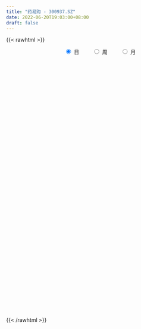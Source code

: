 ```yaml
---
title: "药易购 - 300937.SZ"
date: 2022-06-20T19:03:00+08:00
draft: false
---
```

{{< rawhtml >}}
    <div style="text-align: center">
        <label style="padding: 1rem;"><input style="margin-right: .5rem" type="radio" name="period" value="D" checked onclick="period_change(this)">日</label>
        <label style="padding: 1rem;"><input style="margin-right: .5rem" type="radio" name="period" value="W" onclick="period_change(this)">周</label>
        <label style="padding: 1rem;"><input style="margin-right: .5rem" type="radio" name="period" value="M" onclick="period_change(this)">月</label>
    </div>
    <div id="chart" style="height: 700px;"></div> 
    <script type="text/javascript">
        const D_v = [155510.81,149318.19,170519.19,156808.41,130358.06,133014.24,133499.13,92118.4,92695.79,98948.21,106386.83,91730.02,113106.19,122267.59,103367.41,77564.64,103337.8,92946.52,76802.86,105402.92,94333.0,79749.46,80030.73,75488.64,82359.17,63986.35,73967.32,69553.52,54690.32,59186.05,73848.27,64712.08,50681.87,75338.9,73684.83,37483.58,40589.3,33133.61,49192.92,41588.65,35331.91,39498.74,40988.6,35208.9,55630.82,81040.49,53265.35,38335.97,22227.9,22547.9,28435.73,29761.42,23364.8,29802.75,33399.65,24850.65,32186.22,36428.75,32470.08,27931.2,33481.11,26917.19,20490.63,21673.58,20205.69,47712.5,111705.14,87602.99,54327.3,41461.23,43949.48,43147.82,34779.4,25001.85,21719.19,48576.07,39497.56,53718.59,46331.82,26618.2,32959.42,27823.74,19814.16,27058.11,18269.93,15416.62,13501.0,18199.0,17482.0,16085.96,14886.55,13669.17,13371.1,18116.31,27350.93,22980.42,16641.77,11149.15,19807.83,14017.44,25153.37,88102.18,91124.95,61384.8,43286.66,30925.45,35817.23,23271.09,26674.07,18928.12,39775.33,25073.12,16412.86,19303.39,14831.41,20995.71,19188.15,31463.85,23977.8,28481.76,32675.25,23072.02,29828.49,21964.07,37575.27,26711.64,24691.24,20924.79,18129.47,15728.96,18559.07,11295.33,13910.85,14281.99,14372.42,13695.06,12543.29,35759.28,13594.01,19061.08,14359.7,12028.76,10360.92,10737.89,17288.34,15024.3,11085.29,18118.94,36506.05,34570.21,26656.85,16403.88,18149.62,14811.42,22171.52,18781.31,82229.89,78212.71,45751.46,31721.6,46988.82,47204.42,28420.96,28847.78,14434.61,16166.82,23461.83,67804.15,75393.23,49377.36,34457.95,24299.31,26095.39,31191.96,28829.31,24899.13,15817.44,21306.27,25008.03,15196.59,12783.8,13858.5,15933.1,21943.42,14581.0,17001.85,11485.7,25980.88,35003.21,31871.87,33609.13,67737.7,48872.6,28721.99,23288.44,14076.73,19276.96,29288.96,45692.16,49514.83,49191.21,54580.39,39710.08,31057.17,18344.06,16537.44,19591.79,31794.05,20334.37,30565.33,21775.76,16095.13,27494.06,29390.68,19653.24,16306.06,15858.96,14555.18,12946.23,25696.48,15705.3,21711.39,14892.45,11859.24,19843.25,20356.28,21745.98,34404.49,22429.87,17649.71,18852.82,42920.84,30636.52,23432.67,42170.58,29914.23,30160.06,11101.66,29008.21,18625.87,7319.98,13080.24,7369.82,25432.04,16722.76,10389.71,10152.95,10078.72,11059.08,12272.18,8357.0,9267.0,10127.47,38775.1,21259.83,18788.36,14266.36,11598.61,22597.41,17141.24,11176.51,9267.99,14840.04,16464.25,50186.62,46260.53,38407.43,22050.51,56748.93,41219.31,51904.54,32229.37,35178.57,38589.77,24697.88,34038.03,27421.46,18613.78,19537.91,28037.72,15706.87,19258.55,14455.77,34327.33,25484.44,13646.36,14081.75,14744.69,12119.08,9984.01,12059.92,10624.93,10929.67,21524.12,14928.46,13402.98,12292.44,11380.61,18235.87,20827.2,16742.58,10212.16,15078.46,17329.05,18323.55,14752.89,13359.76,21435.84,14694.45,12908.96,11654.16,10809.11,7426.13,9137.0,10311.78,11560.1,18108.85,8810.13,13286.61,11237.0,7771.48,8478.01,11760.62,8296.0,16414.0,16160.12,16577.36,12104.76,8637.45,8276.88,11500.45,12913.32,17947.15,13034.22,10360.76]
const D_histogram = [0.0,0.5143703704,3.5527907988,7.1634671937,6.2340669311,6.2683613882,6.0686248802,4.7073312198,3.4208277726,1.4061102175,0.5300673379,-0.1408599756,0.2974069421,0.684826834,0.7453671445,0.45192528,0.9107845883,0.4129675976,0.009488706,0.6524679409,1.1579998698,1.2221340929,1.36084019,1.1076971359,-0.4964748036,-1.2859242681,-2.155392097,-2.9549611182,-3.7871518584,-3.905321935,-3.506616989,-3.3846139588,-3.4289801196,-2.9912086753,-2.7925932266,-2.8245041846,-3.0629936169,-3.0362313794,-2.6717713434,-2.5100780649,-2.4616377225,-2.4600510496,-2.2461822152,-1.9595959027,-1.4937607762,-0.8855370987,-0.4846906428,-0.5234647311,-0.5556755851,-0.5731595679,-0.7119308881,-0.8571987246,-0.8323199697,-0.8106083459,-0.8922806993,-0.838431341,-0.8900899784,-0.7574442516,-0.8189175158,-0.7212794864,-0.7973367036,-0.8992390265,-0.8510431423,-0.868261401,-0.7276781964,0.1302375824,1.0351144036,1.5999046275,1.7466119019,1.6866099107,1.6603592308,1.3739718375,1.0142746825,0.6596341096,0.3871534436,0.3576217834,0.3853723635,0.5379525286,0.3657938665,0.2790840428,0.3130207661,0.1865113013,0.1105101093,-0.0800727525,-0.1293598438,-0.2071841434,-0.2128274499,-0.1379866614,-0.1694711731,-0.1098464939,-0.1542594072,-0.1067625348,-0.0881442366,0.0411482849,0.2450631086,0.2592252921,0.1646081443,0.1448793615,0.225761822,0.1843469231,0.2709694529,1.0312945589,1.1493163861,1.0486778827,0.8036619816,0.579359287,0.2738161013,0.112711758,0.0892561207,0.0280195551,0.0789896361,-0.0240105933,-0.1236121208,-0.1287883712,-0.10931552,-0.0311305483,-0.0554670368,-0.316882033,-0.6735384257,-0.795880855,-0.7280327506,-0.6845494938,-0.5817520456,-0.4432877862,-0.2606366713,-0.1288321744,-0.0221114183,-0.0681211343,0.0109642261,0.0749412525,0.0678500061,0.0815256512,0.039029968,0.0866340122,0.0074138924,0.0640752626,0.0489876254,-0.2867221178,-0.4222336455,-0.4107970068,-0.3515917068,-0.3330331267,-0.3388885916,-0.3142945933,-0.3490459283,-0.26840499,-0.2205240776,-0.0809502742,0.1995837521,0.3752566844,0.4279152919,0.4648291641,0.4805837192,0.5149781587,0.5689279667,0.4606166985,0.910000579,0.9596131457,0.8304500691,0.737063628,0.7190946211,0.729829858,0.5827461244,0.2346366652,0.0539341721,0.0002724512,0.0264971337,0.2475003829,0.4680330468,0.5850222457,0.5058399877,0.393491237,0.3604353513,0.1980242244,0.170005668,0.0020267198,-0.0993713024,-0.278578372,-0.5539612752,-0.669710187,-0.6880202775,-0.5974190787,-0.5319251252,-0.3899387006,-0.2818675342,-0.2441108185,-0.2301507242,-0.0832561622,0.1375339208,0.3136187331,0.4319542146,0.6332646562,0.5248650333,0.4942273673,0.3711338085,0.2780223525,0.2283721372,0.2897314354,0.4129633737,0.4673809032,0.5864298937,0.7313913515,0.7161258547,0.5319545301,0.3620393498,0.2033981283,-0.0462614666,-0.0647224758,-0.1222286434,-0.0388175417,-0.0506939356,-0.147721806,-0.0916722821,-0.0381325776,-0.0909939694,-0.2228832712,-0.285202973,-0.3440350484,-0.3323571066,-0.5162939359,-0.6326916679,-0.5594527246,-0.5339287836,-0.4835495663,-0.3540363807,-0.2268546496,-0.124515027,0.0382214591,0.055973277,-0.0220357003,0.0195724701,0.1620083447,0.2449333024,0.2160914008,0.29499055,0.2515401106,0.0265322538,-0.1084462954,-0.2441290897,-0.505324896,-0.6637816706,-0.8641723001,-0.9386111423,-1.1603606487,-1.1678875532,-1.0827598209,-0.927512779,-0.7605058716,-0.6308019614,-0.584723606,-0.5002454926,-0.3803094137,-0.2091078759,0.0374200977,0.1573320175,0.3144069663,0.3556362221,0.3965886126,0.3519919853,0.4001765558,0.4201136225,0.4305538694,0.4679746178,0.4994944797,0.5640919596,0.6415589802,0.4012045153,0.2196672348,0.3584271985,0.4441543095,0.5262348964,0.4212000817,0.2640578372,0.2401592864,0.2430448339,0.3532721811,0.2957285739,0.1991895523,0.1593968987,0.063720679,-0.0295649956,-0.1610671136,-0.1695012115,-0.0967793184,-0.15419515,-0.1698403036,-0.2334020035,-0.3371727727,-0.446535778,-0.4403340654,-0.4943990375,-0.4450690122,-0.4397182399,-0.3322994201,-0.2174723275,-0.1022492824,-0.1208587018,-0.1672175283,-0.3877019763,-0.4368489921,-0.3935401123,-0.37980888,-0.263855112,-0.0937745846,0.048560715,0.2055006637,0.2901469577,0.307151618,0.3382424138,0.3393853043,0.3356020506,0.2809395334,0.2476661921,0.2238735208,0.2335635669,0.2810685705,0.1717312485,0.1430124739,0.1666415508,0.1997647561,0.2015473046,0.2182330406,0.2511840108,0.2588446862,0.295611068,0.3320648148,0.326087848,0.2407557498,0.1900201677,0.1676627967,0.1268679666,0.0801953286,0.1023019004,0.1035846079,0.1208681142]
const D_fast = [0.0,0.642962963,4.5695810911,9.9711242844,10.6002407546,12.2016255588,13.5190452708,13.3345844154,12.9032879113,11.2400979106,10.4965718654,9.7904295581,10.3030482112,10.8616748117,11.1085569083,10.9280963638,11.6146518192,11.2200767279,10.8189700127,11.6250662329,12.4200981292,12.7897658756,13.2686820202,13.2924632501,11.5641726096,10.4532420781,9.0449262249,7.5066169243,5.7276382195,4.6331376591,4.1551883579,3.4310378984,2.5294267076,2.2193959832,1.7198631252,0.9818261211,-0.0224117155,-0.7547073228,-1.0581901226,-1.5240163604,-2.0909854486,-2.7044115382,-3.0520882575,-3.2554009207,-3.1630059882,-2.7761665854,-2.4964927902,-2.6661330614,-2.8372628115,-2.9980366863,-3.3147907286,-3.6743582462,-3.8575594837,-4.0384999464,-4.3432424747,-4.4990009516,-4.7731820836,-4.8298974197,-5.0961000629,-5.1787819051,-5.4541732982,-5.7808853777,-5.9454502791,-6.179733888,-6.2210702325,-5.3305950581,-4.166939636,-3.2021732552,-2.6188130053,-2.2571625188,-1.8683233911,-1.8112178249,-1.9173463093,-2.1070783548,-2.2827706599,-2.2228968743,-2.0988032033,-1.811734906,-1.8924451015,-1.9093839145,-1.7971919998,-1.8770736392,-1.9254473038,-2.1360483538,-2.2176754061,-2.3472957415,-2.4061459104,-2.3658017874,-2.4396540923,-2.4074910366,-2.4904688017,-2.469662563,-2.4730803239,-2.3335007312,-2.0683201303,-1.9893516238,-2.0428167356,-2.026325678,-1.8890027619,-1.8843309301,-1.729966037,-0.7118172913,-0.3064663676,-0.1449354003,-0.189035806,-0.2684986788,-0.5055878392,-0.6385142431,-0.6396558502,-0.6938875269,-0.6231700369,-0.7321729147,-0.8626774723,-0.9000508155,-0.9079068444,-0.8375045097,-0.8757077574,-1.2163432619,-1.7413842611,-2.0626969041,-2.1768569874,-2.3045111041,-2.3471516672,-2.3195093544,-2.2020174073,-2.102420954,-2.0012280524,-2.064268052,-1.9824416351,-1.8997292956,-1.8898580404,-1.8558009825,-1.8885391738,-1.8192766265,-1.8966432732,-1.8239630873,-1.8268038182,-2.2341940909,-2.47526403,-2.5665266429,-2.5952192696,-2.6599189713,-2.750496584,-2.804476234,-2.9264890512,-2.9129493603,-2.9201994674,-2.8008632325,-2.4704332681,-2.2009461647,-2.0413087343,-1.888187571,-1.7522870861,-1.589148107,-1.3929663073,-1.3861234009,-0.7092393756,-0.4197235225,-0.3412740818,-0.2503946159,-0.0885899675,0.1046027339,0.1032055314,-0.1862447614,-0.3534637116,-0.4070573197,-0.3742083537,-0.0913300088,0.2462109168,0.5094556771,0.556733416,0.5427574746,0.5998104267,0.4869053559,0.5013882166,0.3339159482,0.2076751004,-0.0411765621,-0.4550497842,-0.7382262427,-0.9285414026,-0.9872949734,-1.0547823013,-1.0102805519,-0.972676269,-0.9959472579,-1.0395248447,-0.9134443232,-0.65827076,-0.4037812644,-0.1774572293,0.1821693763,0.2049860118,0.2979051875,0.267595081,0.2439892131,0.2514320321,0.3852241891,0.6116969709,0.7829597262,1.04861619,1.3764254857,1.5401914526,1.4890087605,1.4096034176,1.3018117283,1.0405867667,1.0059451386,0.9178818101,0.9915885264,0.9670386486,0.8330803267,0.8662117801,0.9102183402,0.834608456,0.6469983364,0.5133778913,0.3685370538,0.2971257189,-0.0158845943,-0.2904552433,-0.3570794811,-0.465037736,-0.5355459103,-0.4945418199,-0.4240737511,-0.3528628853,-0.1805710344,-0.1488258973,-0.2323437996,-0.1858425117,-0.0029045509,0.1412537323,0.1664346809,0.3190814676,0.3385160559,0.1201412626,-0.0419488605,-0.2386639272,-0.6261909575,-0.9505931498,-1.3670268544,-1.6761184821,-2.1879581507,-2.4874569435,-2.6730191664,-2.7496503192,-2.7727698798,-2.8007664599,-2.900869006,-2.9414522658,-2.9165935403,-2.7976689715,-2.5417859734,-2.3825410493,-2.1468643589,-2.0167260476,-1.8766265039,-1.8332251349,-1.6849964255,-1.5600309531,-1.4419522389,-1.2875378361,-1.1311443543,-0.9255238844,-0.6876671188,-0.8277204549,-0.9543409267,-0.7259741633,-0.529208475,-0.3155691639,-0.3153039583,-0.4064317434,-0.3702904727,-0.3066437167,-0.1080983242,-0.0917097879,-0.1384514214,-0.1383948503,-0.2181409003,-0.3188178238,-0.4905867202,-0.5413961209,-0.4928690574,-0.5888336766,-0.646938906,-0.7688511068,-0.9569150692,-1.177912019,-1.2817938228,-1.4594585542,-1.521395782,-1.6259745697,-1.6016306049,-1.5411715942,-1.4515108697,-1.5003349645,-1.5884981731,-1.9059081152,-2.064267379,-2.1193435273,-2.2005645149,-2.150574525,-2.0039376437,-1.8494621653,-1.6411470507,-1.4839640174,-1.3901714525,-1.2745200533,-1.1885308368,-1.1084135778,-1.0928412116,-1.0641980049,-1.032022296,-0.9639413582,-0.846169212,-0.9125737218,-0.905539378,-0.8402499134,-0.757185519,-0.7050161443,-0.6337721483,-0.5380251753,-0.4656533284,-0.3549841796,-0.2355142291,-0.1599692339,-0.1851123946,-0.1883429348,-0.1687846066,-0.1778624451,-0.2044862509,-0.1568042041,-0.1296253446,-0.0821248097]
const D_slow = [0.0,0.1285925926,1.0167902923,2.8076570907,4.3661738235,5.9332641705,7.4504203906,8.6272531956,9.4824601387,9.8339876931,9.9665045276,9.9312895337,10.0056412692,10.1768479777,10.3631897638,10.4761710838,10.7038672309,10.8071091303,10.8094813068,10.972598292,11.2620982595,11.5676317827,11.9078418302,12.1847661142,12.0606474133,11.7391663462,11.200318322,10.4615780424,9.5147900778,8.5384595941,7.6618053468,6.8156518572,5.9584068273,5.2106046584,4.5124563518,3.8063303056,3.0405819014,2.2815240566,1.6135812207,0.9860617045,0.3706522739,-0.2443604885,-0.8059060423,-1.295805018,-1.669245212,-1.8906294867,-2.0118021474,-2.1426683302,-2.2815872265,-2.4248771185,-2.6028598405,-2.8171595216,-3.025239514,-3.2278916005,-3.4509617753,-3.6605696106,-3.8830921052,-4.0724531681,-4.277182547,-4.4575024187,-4.6568365946,-4.8816463512,-5.0944071368,-5.311472487,-5.4933920361,-5.4608326405,-5.2020540396,-4.8020778827,-4.3654249072,-3.9437724296,-3.5286826219,-3.1851896625,-2.9316209918,-2.7667124644,-2.6699241035,-2.5805186577,-2.4841755668,-2.3496874347,-2.258238968,-2.1884679573,-2.1102127658,-2.0635849405,-2.0359574132,-2.0559756013,-2.0883155623,-2.1401115981,-2.1933184606,-2.2278151259,-2.2701829192,-2.2976445427,-2.3362093945,-2.3629000282,-2.3849360873,-2.3746490161,-2.3133832389,-2.2485769159,-2.2074248799,-2.1712050395,-2.114764584,-2.0686778532,-2.00093549,-1.7431118502,-1.4557827537,-1.193613283,-0.9926977876,-0.8478579659,-0.7794039405,-0.751226001,-0.7289119709,-0.7219070821,-0.7021596731,-0.7081623214,-0.7390653516,-0.7712624444,-0.7985913244,-0.8063739614,-0.8202407206,-0.8994612289,-1.0678458353,-1.2668160491,-1.4488242368,-1.6199616102,-1.7653996216,-1.8762215682,-1.941380736,-1.9735887796,-1.9791166342,-1.9961469177,-1.9934058612,-1.9746705481,-1.9577080465,-1.9373266337,-1.9275691417,-1.9059106387,-1.9040571656,-1.8880383499,-1.8757914436,-1.9474719731,-2.0530303844,-2.1557296361,-2.2436275628,-2.3268858445,-2.4116079924,-2.4901816407,-2.5774431228,-2.6445443703,-2.6996753897,-2.7199129583,-2.6700170202,-2.5762028491,-2.4692240262,-2.3530167351,-2.2328708053,-2.1041262657,-1.961894274,-1.8467400994,-1.6192399546,-1.3793366682,-1.1717241509,-0.9874582439,-0.8076845886,-0.6252271241,-0.479540593,-0.4208814267,-0.4073978837,-0.4073297709,-0.4007054874,-0.3388303917,-0.22182213,-0.0755665686,0.0508934283,0.1492662376,0.2393750754,0.2888811315,0.3313825485,0.3318892285,0.3070464028,0.2374018099,0.098911491,-0.0685160557,-0.2405211251,-0.3898758948,-0.5228571761,-0.6203418512,-0.6908087348,-0.7518364394,-0.8093741205,-0.830188161,-0.7958046808,-0.7173999975,-0.6094114439,-0.4510952798,-0.3198790215,-0.1963221797,-0.1035387276,-0.0340331394,0.0230598949,0.0954927537,0.1987335971,0.3155788229,0.4621862964,0.6450341342,0.8240655979,0.9570542304,1.0475640679,1.0984136,1.0868482333,1.0706676144,1.0401104535,1.0304060681,1.0177325842,0.9808021327,0.9578840622,0.9483509178,0.9256024254,0.8698816076,0.7985808644,0.7125721022,0.6294828256,0.5004093416,0.3422364246,0.2023732435,0.0688910476,-0.051996344,-0.1405054392,-0.1972191016,-0.2283478583,-0.2187924935,-0.2047991743,-0.2103080994,-0.2054149818,-0.1649128957,-0.1036795701,-0.0496567199,0.0240909176,0.0869759453,0.0936090087,0.0664974349,0.0054651625,-0.1208660615,-0.2868114792,-0.5028545542,-0.7375073398,-1.027597502,-1.3195693903,-1.5902593455,-1.8221375403,-2.0122640082,-2.1699644985,-2.3161454,-2.4412067732,-2.5362841266,-2.5885610956,-2.5792060711,-2.5398730668,-2.4612713252,-2.3723622697,-2.2732151165,-2.1852171202,-2.0851729813,-1.9801445756,-1.8725061083,-1.7555124539,-1.6306388339,-1.489615844,-1.329226099,-1.2289249702,-1.1740081615,-1.0844013618,-0.9733627845,-0.8418040604,-0.7365040399,-0.6704895806,-0.610449759,-0.5496885506,-0.4613705053,-0.3874383618,-0.3376409737,-0.297791749,-0.2818615793,-0.2892528282,-0.3295196066,-0.3718949095,-0.3960897391,-0.4346385266,-0.4770986025,-0.5354491033,-0.6197422965,-0.731376241,-0.8414597574,-0.9650595167,-1.0763267698,-1.1862563298,-1.2693311848,-1.3236992667,-1.3492615873,-1.3794762627,-1.4212806448,-1.5182061389,-1.6274183869,-1.725803415,-1.820755635,-1.886719413,-1.9101630591,-1.8980228804,-1.8466477144,-1.774110975,-1.6973230705,-1.6127624671,-1.527916141,-1.4440156284,-1.373780745,-1.311864197,-1.2558958168,-1.1975049251,-1.1272377825,-1.0843049703,-1.0485518519,-1.0068914642,-0.9569502751,-0.906563449,-0.8520051888,-0.7892091861,-0.7244980146,-0.6505952476,-0.5675790439,-0.4860570819,-0.4258681444,-0.3783631025,-0.3364474033,-0.3047304117,-0.2846815795,-0.2591061044,-0.2332099525,-0.2029929239]
const D_data = [['2021-01-27', 37.0, 39.94, 35.06, 46.5],['2021-01-28', 35.0, 48.0, 33.51, 49.5],['2021-01-29', 48.8, 91.0, 45.33, 150.0],['2021-02-01', 88.0, 120.8, 88.0, 133.0],['2021-02-02', 102.08, 77.06, 76.8, 114.8],['2021-02-03', 72.0, 92.47, 67.87, 92.47],['2021-02-04', 86.0, 95.0, 84.0, 103.99],['2021-02-05', 92.22, 81.68, 80.01, 99.0],['2021-02-08', 78.5, 79.99, 73.26, 87.29],['2021-02-09', 79.0, 65.22, 64.0, 79.88],['2021-02-10', 63.0, 73.84, 63.0, 78.26],['2021-02-18', 72.5, 73.79, 71.5, 80.9],['2021-02-19', 75.0, 88.55, 74.02, 88.55],['2021-02-22', 84.0, 91.99, 82.0, 97.75],['2021-02-23', 87.38, 91.15, 85.05, 99.0],['2021-02-24', 88.0, 88.05, 87.13, 95.15],['2021-02-25', 92.45, 99.99, 92.22, 103.0],['2021-02-26', 96.99, 89.96, 88.5, 103.96],['2021-03-01', 87.0, 90.41, 85.33, 92.8],['2021-03-02', 93.0, 106.0, 92.42, 106.0],['2021-03-03', 102.2, 109.71, 100.16, 112.98],['2021-03-04', 108.0, 108.31, 102.82, 112.42],['2021-03-05', 109.36, 112.51, 106.35, 116.0],['2021-03-08', 115.0, 110.0, 109.21, 117.5],['2021-03-09', 105.55, 90.0, 88.8, 108.25],['2021-03-10', 90.0, 94.7, 90.0, 98.25],['2021-03-11', 96.0, 89.45, 83.6, 96.0],['2021-03-12', 88.5, 85.29, 82.98, 91.21],['2021-03-15', 82.2, 79.17, 78.3, 84.28],['2021-03-16', 80.5, 83.74, 80.5, 84.35],['2021-03-17', 82.0, 89.16, 80.6, 90.5],['2021-03-18', 86.92, 85.37, 84.9, 89.0],['2021-03-19', 83.39, 81.67, 81.6, 86.45],['2021-03-22', 85.6, 87.0, 85.28, 89.9],['2021-03-23', 84.01, 84.1, 78.6, 87.0],['2021-03-24', 81.84, 80.0, 79.64, 82.2],['2021-03-25', 78.1, 74.8, 74.08, 78.9],['2021-03-26', 75.9, 75.48, 73.72, 76.61],['2021-03-29', 77.0, 78.76, 76.1, 81.1],['2021-03-30', 78.0, 75.75, 75.0, 78.73],['2021-03-31', 75.78, 73.0, 71.99, 75.93],['2021-04-01', 73.5, 70.58, 69.58, 73.52],['2021-04-02', 70.38, 71.86, 69.39, 72.6],['2021-04-06', 71.13, 72.29, 70.61, 73.36],['2021-04-07', 71.61, 74.98, 70.66, 75.38],['2021-04-08', 73.87, 78.47, 71.7, 85.85],['2021-04-09', 75.5, 77.78, 75.2, 80.99],['2021-04-12', 77.6, 72.55, 71.89, 77.6],['2021-04-13', 72.67, 71.69, 71.0, 73.98],['2021-04-14', 71.96, 70.95, 69.79, 72.29],['2021-04-15', 71.5, 68.13, 67.51, 71.5],['2021-04-16', 63.58, 66.26, 63.58, 67.8],['2021-04-19', 65.91, 66.97, 65.6, 67.66],['2021-04-20', 67.16, 65.95, 65.92, 69.69],['2021-04-21', 65.22, 63.33, 63.0, 65.9],['2021-04-22', 63.96, 63.75, 63.2, 65.3],['2021-04-23', 64.27, 61.2, 60.54, 64.54],['2021-04-26', 60.9, 62.5, 59.6, 64.98],['2021-04-27', 63.58, 59.03, 58.36, 63.63],['2021-04-28', 59.12, 59.88, 57.5, 61.2],['2021-04-29', 59.35, 56.5, 56.1, 59.6],['2021-04-30', 57.28, 54.33, 54.06, 57.28],['2021-05-06', 54.41, 54.65, 54.1, 55.88],['2021-05-07', 54.73, 52.48, 52.36, 55.3],['2021-05-10', 52.99, 53.38, 51.8, 53.58],['2021-05-11', 53.21, 64.06, 53.21, 64.06],['2021-05-12', 68.8, 69.14, 67.0, 73.5],['2021-05-13', 64.0, 69.21, 62.94, 73.69],['2021-05-14', 68.0, 66.59, 65.65, 69.21],['2021-05-17', 66.0, 65.02, 63.02, 67.8],['2021-05-18', 65.02, 66.02, 64.4, 67.1],['2021-05-19', 65.9, 62.65, 62.57, 66.0],['2021-05-20', 62.99, 60.5, 60.0, 63.4],['2021-05-21', 61.54, 58.89, 58.65, 61.56],['2021-05-24', 59.24, 58.25, 57.35, 59.7],['2021-05-25', 58.35, 60.4, 58.35, 62.99],['2021-05-26', 59.46, 61.05, 58.25, 61.8],['2021-05-27', 61.0, 63.13, 60.48, 63.88],['2021-05-28', 62.8, 59.04, 59.0, 63.48],['2021-05-31', 57.81, 59.35, 57.66, 59.85],['2021-06-01', 59.14, 60.65, 59.01, 62.86],['2021-06-02', 59.8, 58.29, 58.1, 60.46],['2021-06-03', 59.8, 58.2, 58.19, 60.7],['2021-06-04', 57.47, 55.76, 55.5, 58.2],['2021-06-07', 55.7, 56.5, 55.5, 57.76],['2021-06-08', 56.06, 55.36, 55.21, 56.87],['2021-06-09', 55.29, 55.56, 54.6, 55.6],['2021-06-10', 55.58, 56.3, 55.56, 57.4],['2021-06-11', 55.82, 54.64, 54.4, 56.31],['2021-06-15', 54.99, 55.42, 53.62, 55.8],['2021-06-16', 55.01, 53.72, 53.61, 55.44],['2021-06-17', 54.08, 54.44, 53.92, 55.38],['2021-06-18', 54.51, 53.84, 53.0, 54.88],['2021-06-21', 54.33, 55.27, 54.02, 55.68],['2021-06-22', 55.3, 56.89, 55.27, 58.5],['2021-06-23', 56.91, 54.98, 54.92, 57.47],['2021-06-24', 54.6, 53.25, 53.2, 54.86],['2021-06-25', 53.98, 53.69, 53.3, 54.09],['2021-06-28', 53.33, 54.96, 52.61, 55.9],['2021-06-29', 54.56, 53.4, 53.22, 54.88],['2021-06-30', 53.0, 55.02, 53.0, 55.88],['2021-07-01', 54.66, 66.02, 54.0, 66.02],['2021-07-02', 69.0, 61.0, 60.61, 69.0],['2021-07-05', 60.21, 59.0, 56.0, 61.0],['2021-07-06', 57.98, 56.84, 56.1, 60.5],['2021-07-07', 56.02, 56.25, 54.32, 56.49],['2021-07-08', 55.75, 54.02, 53.8, 56.25],['2021-07-09', 54.3, 54.61, 53.93, 55.39],['2021-07-12', 54.67, 55.81, 53.5, 56.24],['2021-07-13', 55.71, 55.05, 54.32, 55.71],['2021-07-14', 54.81, 56.37, 54.59, 58.91],['2021-07-15', 55.55, 54.22, 53.68, 56.19],['2021-07-16', 53.97, 53.55, 53.41, 54.75],['2021-07-19', 53.2, 54.24, 52.5, 55.62],['2021-07-20', 53.6, 54.38, 53.3, 55.38],['2021-07-21', 53.84, 55.21, 53.82, 55.86],['2021-07-22', 54.71, 53.92, 53.61, 55.39],['2021-07-23', 53.9, 49.9, 49.5, 53.9],['2021-07-26', 48.1, 46.49, 45.56, 48.8],['2021-07-27', 45.17, 47.37, 44.99, 48.44],['2021-07-28', 46.58, 48.8, 43.9, 50.25],['2021-07-29', 47.51, 48.01, 47.51, 49.49],['2021-07-30', 47.6, 48.4, 46.02, 50.95],['2021-08-02', 48.3, 48.83, 47.69, 49.87],['2021-08-03', 48.8, 49.7, 48.12, 52.0],['2021-08-04', 49.0, 49.48, 48.08, 50.5],['2021-08-05', 48.7, 49.47, 48.5, 51.49],['2021-08-06', 49.45, 47.4, 47.22, 49.45],['2021-08-09', 46.99, 48.75, 46.99, 49.46],['2021-08-10', 48.54, 48.7, 48.06, 49.18],['2021-08-11', 50.16, 47.74, 47.68, 50.2],['2021-08-12', 48.56, 47.8, 47.47, 48.63],['2021-08-13', 47.81, 46.79, 46.37, 47.98],['2021-08-16', 47.18, 47.71, 46.91, 48.49],['2021-08-17', 47.2, 45.8, 45.73, 47.98],['2021-08-18', 45.9, 47.2, 45.8, 47.47],['2021-08-19', 47.25, 46.19, 46.05, 47.48],['2021-08-20', 45.17, 40.85, 40.0, 45.45],['2021-08-23', 40.85, 41.51, 40.62, 41.69],['2021-08-24', 41.61, 42.38, 41.15, 43.42],['2021-08-25', 42.9, 42.55, 41.63, 42.9],['2021-08-26', 42.47, 41.65, 41.65, 42.7],['2021-08-27', 41.65, 40.77, 40.62, 41.98],['2021-08-30', 40.91, 40.59, 40.1, 41.6],['2021-08-31', 40.59, 39.19, 38.45, 40.7],['2021-09-01', 39.2, 40.14, 39.19, 40.8],['2021-09-02', 40.14, 39.5, 39.15, 40.14],['2021-09-03', 39.56, 40.65, 39.38, 41.6],['2021-09-06', 40.39, 43.22, 40.11, 45.0],['2021-09-07', 42.51, 43.0, 42.5, 45.5],['2021-09-08', 42.88, 42.04, 41.9, 43.98],['2021-09-09', 41.5, 42.1, 41.5, 42.6],['2021-09-10', 41.78, 42.03, 41.1, 42.83],['2021-09-13', 41.65, 42.49, 41.65, 43.26],['2021-09-14', 42.5, 43.12, 42.13, 43.71],['2021-09-15', 42.78, 41.08, 41.01, 42.97],['2021-09-16', 40.84, 49.3, 40.81, 49.3],['2021-09-17', 46.92, 46.18, 45.47, 48.47],['2021-09-22', 46.39, 44.26, 43.79, 46.92],['2021-09-23', 44.27, 44.58, 43.98, 45.1],['2021-09-24', 44.35, 45.68, 43.0, 46.41],['2021-09-27', 44.99, 46.5, 44.0, 47.99],['2021-09-28', 46.0, 44.6, 43.8, 46.0],['2021-09-29', 44.12, 41.0, 40.96, 44.39],['2021-09-30', 41.47, 41.72, 40.99, 41.99],['2021-10-08', 42.0, 42.64, 42.0, 43.0],['2021-10-11', 42.3, 43.52, 42.21, 44.85],['2021-10-12', 42.96, 46.69, 42.7, 49.0],['2021-10-13', 46.45, 48.13, 45.15, 52.11],['2021-10-14', 47.9, 48.15, 46.36, 49.53],['2021-10-15', 48.14, 46.23, 46.0, 48.39],['2021-10-18', 47.01, 45.67, 45.41, 47.8],['2021-10-19', 45.67, 46.6, 45.13, 47.46],['2021-10-20', 46.8, 44.71, 44.12, 46.89],['2021-10-21', 44.15, 46.07, 44.15, 46.54],['2021-10-22', 45.75, 43.9, 43.6, 46.0],['2021-10-25', 43.68, 44.01, 42.01, 44.99],['2021-10-26', 43.89, 42.16, 42.13, 43.89],['2021-10-27', 41.84, 39.41, 39.2, 42.38],['2021-10-28', 39.5, 39.86, 38.5, 40.65],['2021-10-29', 39.88, 40.15, 39.39, 40.53],['2021-11-01', 39.9, 41.15, 39.6, 41.38],['2021-11-02', 40.68, 40.74, 40.13, 42.37],['2021-11-03', 40.74, 41.81, 40.65, 42.95],['2021-11-04', 41.42, 41.7, 41.36, 42.2],['2021-11-05', 41.47, 40.9, 40.58, 42.47],['2021-11-08', 41.0, 40.44, 40.1, 41.3],['2021-11-09', 41.2, 42.3, 41.06, 43.1],['2021-11-10', 42.13, 44.13, 41.5, 44.7],['2021-11-11', 43.9, 44.72, 43.02, 45.13],['2021-11-12', 44.15, 45.0, 43.55, 46.16],['2021-11-15', 46.37, 47.26, 44.68, 51.18],['2021-11-16', 46.0, 44.04, 43.91, 47.25],['2021-11-17', 44.36, 45.01, 44.18, 45.6],['2021-11-18', 45.88, 43.76, 43.53, 45.89],['2021-11-19', 44.09, 43.8, 43.12, 44.42],['2021-11-22', 44.9, 44.16, 43.9, 45.14],['2021-11-23', 43.9, 45.8, 43.89, 45.8],['2021-11-24', 45.81, 47.38, 44.78, 47.86],['2021-11-25', 47.0, 47.39, 46.71, 50.36],['2021-11-26', 47.5, 49.15, 46.55, 50.68],['2021-11-29', 49.15, 50.8, 47.66, 50.88],['2021-11-30', 50.03, 49.83, 48.83, 50.76],['2021-12-01', 49.8, 47.8, 47.8, 49.87],['2021-12-02', 48.09, 47.52, 47.5, 48.9],['2021-12-03', 47.0, 47.15, 46.0, 47.85],['2021-12-06', 46.99, 45.12, 45.0, 47.33],['2021-12-07', 45.29, 47.4, 45.29, 48.9],['2021-12-08', 47.05, 46.78, 45.97, 47.71],['2021-12-09', 46.85, 48.7, 46.85, 49.0],['2021-12-10', 47.8, 47.81, 47.12, 48.49],['2021-12-13', 47.26, 46.51, 46.03, 47.73],['2021-12-14', 46.31, 48.36, 46.2, 48.75],['2021-12-15', 48.16, 48.71, 47.57, 49.5],['2021-12-16', 48.28, 47.46, 47.21, 48.5],['2021-12-17', 47.31, 45.97, 45.88, 47.68],['2021-12-20', 45.55, 46.23, 45.39, 47.56],['2021-12-21', 45.94, 45.8, 44.95, 46.49],['2021-12-22', 45.8, 46.38, 45.32, 47.28],['2021-12-23', 46.31, 43.2, 43.1, 46.37],['2021-12-24', 43.21, 42.83, 42.6, 44.33],['2021-12-27', 42.71, 44.65, 42.3, 46.08],['2021-12-28', 43.9, 43.9, 43.7, 45.21],['2021-12-29', 43.85, 44.01, 43.61, 45.3],['2021-12-30', 44.0, 45.14, 43.6, 45.97],['2021-12-31', 44.55, 45.55, 44.5, 46.46],['2022-01-04', 46.5, 45.69, 45.58, 47.8],['2022-01-05', 45.24, 47.1, 44.85, 47.68],['2022-01-06', 46.5, 45.78, 44.9, 46.88],['2022-01-07', 45.5, 44.4, 44.31, 46.2],['2022-01-10', 43.92, 45.77, 43.9, 46.5],['2022-01-11', 45.99, 47.58, 45.61, 48.79],['2022-01-12', 47.0, 47.59, 46.4, 48.25],['2022-01-13', 47.98, 46.51, 45.8, 47.98],['2022-01-14', 46.92, 48.2, 46.3, 49.1],['2022-01-17', 47.99, 46.99, 45.67, 47.99],['2022-01-18', 46.88, 44.11, 44.09, 46.88],['2022-01-19', 44.09, 44.24, 43.71, 44.58],['2022-01-20', 44.01, 43.36, 42.35, 47.44],['2022-01-21', 41.77, 40.4, 40.11, 41.77],['2022-01-24', 40.35, 40.05, 39.85, 40.81],['2022-01-25', 39.39, 37.88, 37.82, 40.38],['2022-01-26', 37.84, 37.9, 37.69, 39.0],['2022-01-27', 37.79, 34.28, 33.62, 38.13],['2022-01-28', 34.6, 35.24, 34.29, 35.98],['2022-02-07', 35.63, 35.5, 35.03, 36.35],['2022-02-08', 35.68, 35.98, 35.3, 36.26],['2022-02-09', 35.88, 36.05, 35.57, 36.29],['2022-02-10', 36.19, 35.53, 35.24, 36.4],['2022-02-11', 35.41, 34.15, 33.9, 35.42],['2022-02-14', 35.44, 34.21, 33.98, 35.44],['2022-02-15', 34.28, 34.5, 33.66, 34.6],['2022-02-16', 34.78, 35.33, 34.32, 35.35],['2022-02-17', 36.33, 36.97, 36.33, 40.28],['2022-02-18', 36.42, 36.09, 35.7, 36.66],['2022-02-21', 35.92, 37.14, 35.56, 37.23],['2022-02-22', 36.51, 36.15, 35.88, 36.98],['2022-02-23', 36.19, 36.34, 36.08, 36.78],['2022-02-24', 36.33, 35.24, 34.56, 37.3],['2022-02-25', 35.52, 36.41, 35.35, 36.9],['2022-02-28', 36.41, 36.28, 35.33, 36.41],['2022-03-01', 36.4, 36.31, 35.89, 36.5],['2022-03-02', 36.0, 36.88, 35.78, 37.37],['2022-03-03', 36.88, 37.14, 36.45, 37.49],['2022-03-04', 38.71, 38.02, 38.02, 41.35],['2022-03-07', 37.55, 38.85, 37.24, 40.5],['2022-03-08', 36.99, 34.66, 34.57, 37.57],['2022-03-09', 34.19, 34.33, 32.52, 35.13],['2022-03-10', 35.0, 38.3, 34.82, 39.8],['2022-03-11', 38.08, 38.42, 37.3, 39.5],['2022-03-14', 41.08, 39.09, 38.16, 41.18],['2022-03-15', 38.36, 36.95, 36.71, 39.98],['2022-03-16', 37.03, 35.76, 34.45, 38.12],['2022-03-17', 35.75, 37.05, 35.35, 38.12],['2022-03-18', 36.77, 37.44, 36.77, 38.53],['2022-03-21', 37.45, 39.26, 37.33, 39.35],['2022-03-22', 38.72, 37.5, 37.24, 39.2],['2022-03-23', 37.5, 36.74, 36.6, 37.79],['2022-03-24', 36.38, 37.18, 35.83, 37.26],['2022-03-25', 37.53, 36.16, 36.14, 38.69],['2022-03-28', 35.62, 35.65, 35.0, 36.15],['2022-03-29', 35.42, 34.44, 34.43, 36.14],['2022-03-30', 34.43, 35.42, 34.12, 35.48],['2022-03-31', 35.38, 36.45, 34.93, 37.95],['2022-04-01', 36.2, 34.7, 34.51, 36.39],['2022-04-06', 34.5, 34.83, 34.5, 35.8],['2022-04-07', 34.75, 33.78, 33.6, 34.87],['2022-04-08', 33.62, 32.51, 32.32, 34.25],['2022-04-11', 32.44, 31.45, 30.97, 33.07],['2022-04-12', 31.26, 32.15, 31.02, 32.25],['2022-04-13', 31.97, 30.76, 30.69, 32.2],['2022-04-14', 30.9, 31.52, 30.9, 31.59],['2022-04-15', 31.58, 30.6, 30.42, 31.58],['2022-04-18', 32.0, 31.7, 31.2, 33.27],['2022-04-19', 31.36, 31.99, 31.11, 32.23],['2022-04-20', 31.7, 32.3, 31.56, 32.65],['2022-04-21', 31.99, 30.6, 30.48, 31.99],['2022-04-22', 30.6, 29.76, 29.29, 30.6],['2022-04-25', 29.0, 26.42, 26.1, 29.55],['2022-04-26', 26.44, 27.28, 26.44, 28.28],['2022-04-27', 26.95, 27.85, 26.06, 27.85],['2022-04-28', 27.4, 27.07, 26.7, 28.18],['2022-04-29', 27.51, 28.18, 27.28, 28.48],['2022-05-05', 28.0, 29.22, 27.97, 30.18],['2022-05-06', 28.32, 29.43, 28.2, 29.88],['2022-05-09', 29.33, 30.26, 29.31, 30.74],['2022-05-10', 29.82, 29.95, 29.7, 30.45],['2022-05-11', 29.95, 29.37, 29.36, 30.82],['2022-05-12', 29.09, 29.7, 28.85, 29.96],['2022-05-13', 29.7, 29.46, 29.12, 30.8],['2022-05-16', 29.26, 29.45, 29.14, 30.33],['2022-05-17', 29.47, 28.7, 28.36, 29.52],['2022-05-18', 28.56, 28.75, 28.56, 29.23],['2022-05-19', 28.29, 28.72, 28.1, 29.16],['2022-05-20', 28.58, 29.11, 28.54, 29.4],['2022-05-23', 29.25, 29.78, 29.08, 29.79],['2022-05-24', 29.78, 27.67, 27.64, 30.2],['2022-05-25', 27.67, 28.28, 27.52, 28.35],['2022-05-26', 28.4, 28.9, 27.9, 29.18],['2022-05-27', 28.91, 29.18, 28.74, 29.68],['2022-05-30', 29.42, 28.91, 28.61, 29.42],['2022-05-31', 28.89, 29.19, 28.46, 29.27],['2022-06-01', 29.18, 29.6, 28.93, 29.88],['2022-06-02', 29.67, 29.49, 28.9, 29.68],['2022-06-06', 29.47, 30.1, 29.06, 30.19],['2022-06-07', 30.1, 30.46, 29.8, 30.6],['2022-06-08', 30.59, 30.2, 29.5, 31.26],['2022-06-09', 29.94, 29.12, 28.83, 30.19],['2022-06-10', 28.81, 29.3, 28.51, 29.4],['2022-06-13', 28.9, 29.55, 28.9, 29.59],['2022-06-14', 29.46, 29.22, 28.18, 29.46],['2022-06-15', 29.4, 28.95, 28.91, 29.65],['2022-06-16', 28.8, 29.78, 28.69, 30.0],['2022-06-17', 29.82, 29.63, 29.18, 29.98],['2022-06-20', 29.9, 29.94, 29.55, 30.24]]
const W_v = [475348.19,645798.24,298030.83,204836.21,499483.96,436318.97,365355.0,303118.59,260230.22,206600.82,225145.56,141308.92,143604.07,157228.33,42164.21,321553.62,188339.78,209843.23,134273.63,82868.55,58012.78,96238.58,238205.77,194685.23,126863.5,105782.51,138035.32,131867.01,77623.68,90652.04,69404.47,72254.76,132286.61,216206.85,124461.88,118907.77,16166.82,250494.52,135315.1,90112.13,83317.87,137950.79,182697.46,192964.12,160229.14,124061.3,108939.17,84762.15,88662.61,96230.05,158013.43,118810.03,69924.84,53952.64,87786.4,84391.98,101935.41,204686.71,182600.13,127648.9,109232.96,42472.8,55717.61,73528.61,81096.27,35652.6,77151.9,49338.18,63002.69,36306.11,69893.69,63672.02,10360.76]
const W_histogram = [0.0,-0.5947806268,-1.4353730765,-0.9436105448,-0.4891569767,1.2683091496,0.5712531641,-0.1229140379,-0.9426124646,-1.6318616846,-1.5906764302,-2.2031825809,-2.7760176486,-3.4031415551,-3.7032966621,-2.7558089566,-2.4615739801,-2.0856303562,-1.8923219344,-1.6814601278,-1.4463958837,-1.1637063665,-0.3872532081,-0.2154408887,-0.0909732376,-0.1677855101,-0.2291391187,-0.2451561924,-0.2064699134,-0.4752021929,-0.5474764871,-0.4941308812,-0.2679929002,0.2319792059,0.5800950084,0.5926501455,0.7043036272,1.0410048834,1.1209380581,0.9425678174,0.8966796473,1.1479796656,1.2315278247,1.6207514327,1.708408896,1.7683165694,1.6441162422,1.3243211368,1.2696483159,1.1341469019,1.2683993855,0.8215148098,0.200417446,-0.2380330684,-0.3451097288,-0.3414725823,-0.1855297603,-0.0190959853,0.0571637298,0.053630844,-0.0113387135,-0.1579708265,-0.3298717561,-0.4395626149,-0.5507344496,-0.4751474963,-0.3632407382,-0.2578585805,-0.1346990921,0.0087699046,0.1255188056,0.2522990004,0.3768691947]
const W_fast = [0.0,-0.7434757835,-1.9429115023,-1.6870516068,-1.3548872829,0.7196561308,0.1654134363,-0.5594822752,-1.6148338181,-2.7120484591,-3.0685323123,-4.2318341082,-5.4986735881,-6.9765828834,-8.2025621559,-7.9440266895,-8.2651852081,-8.4106491732,-8.6904212351,-8.8999244604,-9.0264591872,-9.0346962616,-8.3550564053,-8.2371043081,-8.1353799663,-8.2541386163,-8.3727770046,-8.4500831264,-8.4630143258,-8.8505471535,-9.0596905695,-9.1298776838,-8.970737928,-8.4127710204,-7.9196314657,-7.7589137923,-7.4711844037,-6.8742319267,-6.5140642375,-6.4567925239,-6.2785107821,-5.7402158474,-5.3487857322,-4.554374266,-4.0396145787,-3.5376277629,-3.2507990296,-3.2395138508,-2.9767745927,-2.8287392812,-2.3773869513,-2.6188928245,-3.1898858268,-3.6878446084,-3.881198701,-3.9629297,-3.853369318,-3.6917095394,-3.6011588918,-3.5912840666,-3.6590883025,-3.8452131221,-4.0995819907,-4.3191635033,-4.5680189504,-4.6112188711,-4.5901222976,-4.5492047851,-4.4597200697,-4.3140585968,-4.1659299944,-3.9760750495,-3.7572875566]
const W_slow = [0.0,-0.1486951567,-0.5075384258,-0.743441062,-0.8657303062,-0.5486530188,-0.4058397278,-0.4365682373,-0.6722213534,-1.0801867746,-1.4778558821,-2.0286515273,-2.7226559395,-3.5734413283,-4.4992654938,-5.1882177329,-5.803611228,-6.325018817,-6.7980993006,-7.2184643326,-7.5800633035,-7.8709898951,-7.9678031971,-8.0216634193,-8.0444067287,-8.0863531062,-8.1436378859,-8.204926934,-8.2565444124,-8.3753449606,-8.5122140824,-8.6357468027,-8.7027450277,-8.6447502262,-8.4997264741,-8.3515639378,-8.175488031,-7.9152368101,-7.6350022956,-7.3993603412,-7.1751904294,-6.888195513,-6.5803135568,-6.1751256987,-5.7480234747,-5.3059443323,-4.8949152718,-4.5638349876,-4.2464229086,-3.9628861831,-3.6457863368,-3.4404076343,-3.3903032728,-3.4498115399,-3.5360889721,-3.6214571177,-3.6678395578,-3.6726135541,-3.6583226216,-3.6449149106,-3.647749589,-3.6872422956,-3.7697102347,-3.8796008884,-4.0172845008,-4.1360713749,-4.2268815594,-4.2913462045,-4.3250209776,-4.3228285014,-4.2914488,-4.2283740499,-4.1341567513]
const W_data = [['2021-01-29', 37.0, 91.0, 33.51, 150.0],['2021-02-05', 88.0, 81.68, 67.87, 133.0],['2021-02-10', 78.5, 73.84, 63.0, 87.29],['2021-02-19', 72.5, 88.55, 71.5, 88.55],['2021-02-26', 84.0, 89.96, 82.0, 103.96],['2021-03-05', 87.0, 112.51, 85.33, 116.0],['2021-03-12', 115.0, 85.29, 82.98, 117.5],['2021-03-19', 82.2, 81.67, 78.3, 90.5],['2021-03-26', 85.6, 75.48, 73.72, 89.9],['2021-04-02', 77.0, 71.86, 69.39, 81.1],['2021-04-09', 71.13, 77.78, 70.61, 85.85],['2021-04-16', 77.6, 66.26, 63.58, 77.6],['2021-04-23', 65.91, 61.2, 60.54, 69.69],['2021-04-30', 60.9, 54.33, 54.06, 64.98],['2021-05-07', 54.41, 52.48, 52.36, 55.88],['2021-05-14', 52.99, 66.59, 51.8, 73.69],['2021-05-21', 66.0, 58.89, 58.65, 67.8],['2021-05-28', 59.24, 59.04, 57.35, 63.88],['2021-06-04', 57.81, 55.76, 55.5, 62.86],['2021-06-11', 55.7, 54.64, 54.4, 57.76],['2021-06-18', 54.99, 53.84, 53.0, 55.8],['2021-06-25', 54.33, 53.69, 53.2, 58.5],['2021-07-02', 53.33, 61.0, 52.61, 69.0],['2021-07-09', 60.21, 54.61, 53.8, 61.0],['2021-07-16', 54.67, 53.55, 53.41, 58.91],['2021-07-23', 53.2, 49.9, 49.5, 55.86],['2021-07-30', 48.1, 48.4, 43.9, 50.95],['2021-08-06', 48.3, 47.4, 47.22, 52.0],['2021-08-13', 46.99, 46.79, 46.37, 50.2],['2021-08-20', 47.18, 40.85, 40.0, 48.49],['2021-08-27', 40.85, 40.77, 40.62, 43.42],['2021-09-03', 40.91, 40.65, 38.45, 41.6],['2021-09-10', 40.39, 42.03, 40.11, 45.5],['2021-09-17', 41.65, 46.18, 40.81, 49.3],['2021-09-24', 46.39, 45.68, 43.0, 46.92],['2021-09-30', 44.99, 41.72, 40.96, 47.99],['2021-10-08', 42.0, 42.64, 42.0, 43.0],['2021-10-15', 42.3, 46.23, 42.21, 52.11],['2021-10-22', 47.01, 43.9, 43.6, 47.8],['2021-10-29', 43.68, 40.15, 38.5, 44.99],['2021-11-05', 39.9, 40.9, 39.6, 42.95],['2021-11-12', 41.0, 45.0, 40.1, 46.16],['2021-11-19', 46.37, 43.8, 43.12, 51.18],['2021-11-26', 44.9, 49.15, 43.89, 50.68],['2021-12-03', 49.15, 47.15, 46.0, 50.88],['2021-12-10', 46.99, 47.81, 45.0, 49.0],['2021-12-17', 47.26, 45.97, 45.88, 49.5],['2021-12-24', 45.55, 42.83, 42.6, 47.56],['2021-12-31', 42.71, 45.55, 42.3, 46.46],['2022-01-07', 46.5, 44.4, 44.31, 47.8],['2022-01-14', 43.92, 48.2, 43.9, 49.1],['2022-01-21', 47.99, 40.4, 40.11, 47.99],['2022-01-28', 40.35, 35.24, 33.62, 40.81],['2022-02-11', 35.63, 34.15, 33.9, 36.4],['2022-02-18', 35.44, 36.09, 33.66, 40.28],['2022-02-25', 35.92, 36.41, 34.56, 37.3],['2022-03-04', 36.41, 38.02, 35.33, 41.35],['2022-03-11', 37.55, 38.42, 32.52, 40.5],['2022-03-18', 41.08, 37.44, 34.45, 41.18],['2022-03-25', 37.45, 36.16, 35.83, 39.35],['2022-04-01', 35.62, 34.7, 34.12, 37.95],['2022-04-08', 34.5, 32.51, 32.32, 35.8],['2022-04-15', 32.44, 30.6, 30.42, 33.07],['2022-04-22', 32.0, 29.76, 29.29, 33.27],['2022-04-29', 29.0, 28.18, 26.06, 29.55],['2022-05-06', 28.0, 29.43, 27.97, 30.18],['2022-05-13', 29.33, 29.46, 28.85, 30.82],['2022-05-20', 29.26, 29.11, 28.1, 30.33],['2022-05-27', 29.25, 29.18, 27.52, 30.2],['2022-06-02', 29.42, 29.49, 28.46, 29.88],['2022-06-10', 29.47, 29.3, 28.51, 31.26],['2022-06-17', 28.9, 29.63, 28.18, 30.0],['2022-06-24', 29.9, 29.94, 29.55, 30.24]]
const M_v = [475348.19,1648149.24,1491136.26,747774.2199999999,788519.0399999998,403753.98,744593.6900000001,397573.4300000001,636091.64,492088.5700000001,691220.7099999998,472363.9,442978.3499999999,237307.5299999999,689443.16,278299.73,241394.8600000001,163983.09]
const M_histogram = [0.0,-0.0663703704,-1.1866870951,-3.0152916276,-3.6732658496,-4.1513426167,-4.6282822708,-5.2342461974,-5.128165129,-4.8313132933,-3.701491242,-2.9912648753,-2.9592670097,-2.6229717577,-2.1631210361,-2.1836251669,-1.906926709,-1.4706987375]
const M_fast = [0.0,-0.082962963,-1.4999514614,-4.0823789008,-5.6586695853,-7.1745820066,-8.8085922283,-10.7231177043,-11.8990779182,-12.8100544058,-12.6056051649,-12.6431950171,-13.3510139039,-13.6704615913,-13.7513911288,-14.3178015513,-14.5178347706,-14.4492814835]
const M_slow = [0.0,-0.0165925926,-0.3132643664,-1.0670872733,-1.9854037357,-3.0232393898,-4.1803099575,-5.4888715069,-6.7709127891,-7.9787411125,-8.904113923,-9.6519301418,-10.3917468942,-11.0474898336,-11.5882700927,-12.1341763844,-12.6109080616,-12.978582746]
const M_data = [['2021-01-29', 37.0, 91.0, 33.51, 150.0],['2021-02-26', 88.0, 89.96, 63.0, 133.0],['2021-03-31', 87.0, 73.0, 71.99, 117.5],['2021-04-30', 73.5, 54.33, 54.06, 85.85],['2021-05-31', 54.41, 59.35, 51.8, 73.69],['2021-06-30', 59.14, 55.02, 52.61, 62.86],['2021-07-30', 54.66, 48.4, 43.9, 69.0],['2021-08-31', 48.3, 39.19, 38.45, 52.0],['2021-09-30', 39.2, 41.72, 39.15, 49.3],['2021-10-29', 42.0, 40.15, 38.5, 52.11],['2021-11-30', 39.9, 49.83, 39.6, 51.18],['2021-12-31', 49.8, 45.55, 42.3, 49.87],['2022-01-28', 46.5, 35.24, 33.62, 49.1],['2022-02-28', 35.63, 36.28, 33.66, 40.28],['2022-03-31', 36.4, 36.45, 32.52, 41.35],['2022-04-29', 36.2, 28.18, 26.06, 36.39],['2022-05-31', 28.0, 29.19, 27.52, 30.82],['2022-06-30', 29.18, 29.94, 28.18, 31.26]]
        const D_a = [null,null,150.0,null,null,null,null,null,null,null,63.0,null,null,null,null,null,null,null,null,null,null,null,null,117.5,null,null,null,null,78.3,null,null,null,null,89.9,null,null,null,null,null,null,null,null,null,null,null,null,null,null,null,null,null,null,null,null,null,null,null,null,null,null,null,null,null,null,51.8,null,null,null,null,null,null,null,null,null,null,null,null,63.88,null,null,null,null,null,null,null,null,null,null,null,null,null,null,null,null,null,null,null,null,52.61,null,null,null,69.0,null,null,null,null,null,null,null,null,null,null,null,null,null,null,null,null,null,43.9,null,null,null,null,null,51.49,null,null,null,null,null,null,null,null,null,null,null,null,null,null,null,null,null,38.45,null,null,null,null,45.5,null,null,null,null,null,null,40.81,null,null,null,null,null,null,null,null,null,null,null,52.11,null,null,null,null,null,null,null,null,null,null,38.5,null,null,null,null,null,null,null,null,null,null,null,51.18,null,null,null,43.12,null,null,null,null,null,50.88,null,null,null,null,45.0,null,null,null,null,null,null,49.5,null,null,null,null,null,null,null,42.3,null,null,null,null,null,null,null,null,null,null,null,null,49.1,null,null,null,null,null,null,null,null,33.62,null,null,null,null,null,null,null,null,null,40.28,null,null,null,null,null,null,35.33,null,null,null,41.35,null,null,null,null,null,null,null,34.45,null,null,null,null,null,null,38.69,null,null,null,null,null,null,null,null,null,null,null,null,null,null,null,null,null,null,null,null,26.06,null,null,null,null,null,null,30.82,null,null,null,null,null,null,null,null,null,27.52,null,null,null,null,null,null,null,null,31.26,null,null,null,28.18,null,null,null,null]
const W_a = [null,null,63.0,null,null,null,null,null,null,null,85.85,null,null,null,null,51.8,null,null,null,null,null,null,69.0,null,null,null,null,null,null,null,null,38.45,null,null,null,null,null,52.11,null,null,null,null,null,null,null,null,null,null,null,null,null,null,null,null,null,null,null,null,null,null,null,null,null,null,26.06,null,null,null,null,null,31.26,null,null]
const M_a = [null,null,null,null,null,null,null,null,null,null,null,null,null,null,null,26.06,null,null]
        const D_b = [[{ coord: ['2021-01-29', 117.5] }, { coord: ['2021-03-22', 78.3] }],[{ coord: ['2021-05-10', 63.88] }, { coord: ['2021-07-02', 52.61] }],[{ coord: ['2021-07-28', 45.5] }, { coord: ['2022-01-14', 43.9] }],[{ coord: ['2022-01-27', 40.28] }, { coord: ['2022-03-25', 35.33] }],[{ coord: ['2022-04-27', 30.82] }, { coord: ['2022-06-08', 27.52] }]]
const W_b = [[{ coord: ['2021-02-10', 69.0] }, { coord: ['2021-07-02', 63.0] }]]
const M_b = []
    </script>
{{< /rawhtml >}}